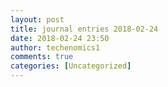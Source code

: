 ```yaml
---
layout: post
title: journal entries 2018-02-24
date: 2018-02-24 23:50
author: techenomics1
comments: true
categories: [Uncategorized]
---
```


